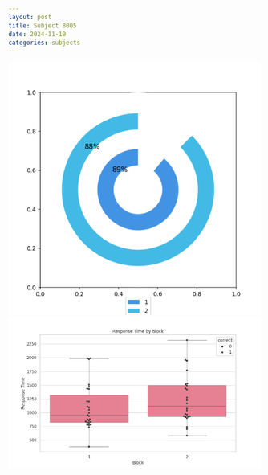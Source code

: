 ```yaml
---
layout: post
title: Subject 8005
date: 2024-11-19
categories: subjects
---
```


![](data/8005/run-4/8005__acc_test.png)
![](data/8005/run-4/8005_rt.png)

